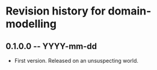 # Revision history for domain-modelling

## 0.1.0.0 -- YYYY-mm-dd

* First version. Released on an unsuspecting world.
